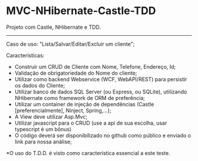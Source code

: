 # MVC-NHibernate-Castle-TDD
Projeto com Castle, NHibernate e TDD.

---------------------------------------------------------------------------

Caso de uso:  "Lista/Salvar/Editar/Excluir um cliente";
 
Características:
- Construir um CRUD de Cliente com Nome, Telefone, Endereço, Id;
- Validação de obrigatoriedade do Nome do cliente;
- Utilizar como backend Webservice (WCF, WebAPI/REST) para persistir os dados do Cliente;
- Utilizar banco de dados SQL Server (ou Express, ou SQLite), utilizando NHibernate como framework de ORM de preferência;
- Utilizar um container de injeção de dependências (Castle [preferencialmente], Ninject, Spring,...);
- A View deve utilizar Asp.Mvc;
- Utilizar javascript para o CRUD (use a api de sua escolha, usar typescript é um bônus)
- O código deverá ser disponibilizado no github como público e enviado o link para nossa análise;
 
*O uso do T.D.D. é visto como característica essencial a este teste.
